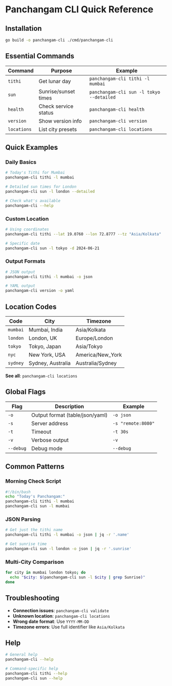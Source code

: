 # Panchangam CLI Quick Reference

## Installation
```bash
go build -o panchangam-cli ./cmd/panchangam-cli
```

## Essential Commands

| Command | Purpose | Example |
|---------|---------|---------|
| `tithi` | Get lunar day | `panchangam-cli tithi -l mumbai` |
| `sun` | Sunrise/sunset times | `panchangam-cli sun -l tokyo --detailed` |
| `health` | Check service status | `panchangam-cli health` |
| `version` | Show version info | `panchangam-cli version` |
| `locations` | List city presets | `panchangam-cli locations` |

## Quick Examples

### Daily Basics
```bash
# Today's Tithi for Mumbai
panchangam-cli tithi -l mumbai

# Detailed sun times for London
panchangam-cli sun -l london --detailed

# Check what's available
panchangam-cli --help
```

### Custom Location
```bash
# Using coordinates
panchangam-cli tithi --lat 19.0760 --lon 72.8777 --tz "Asia/Kolkata"

# Specific date
panchangam-cli sun -l tokyo -d 2024-06-21
```

### Output Formats
```bash
# JSON output
panchangam-cli tithi -l mumbai -o json

# YAML output  
panchangam-cli version -o yaml
```

## Location Codes
| Code | City | Timezone |
|------|------|----------|
| `mumbai` | Mumbai, India | Asia/Kolkata |
| `london` | London, UK | Europe/London |
| `tokyo` | Tokyo, Japan | Asia/Tokyo |
| `nyc` | New York, USA | America/New_York |
| `sydney` | Sydney, Australia | Australia/Sydney |

**See all**: `panchangam-cli locations`

## Global Flags
| Flag | Description | Example |
|------|-------------|---------|
| `-o` | Output format (table/json/yaml) | `-o json` |
| `-s` | Server address | `-s "remote:8080"` |
| `-t` | Timeout | `-t 30s` |
| `-v` | Verbose output | `-v` |
| `--debug` | Debug mode | `--debug` |

## Common Patterns

### Morning Check Script
```bash
#!/bin/bash
echo "Today's Panchangam:"
panchangam-cli tithi -l mumbai
panchangam-cli sun -l mumbai
```

### JSON Parsing
```bash
# Get just the tithi name
panchangam-cli tithi -l mumbai -o json | jq -r '.name'

# Get sunrise time
panchangam-cli sun -l london -o json | jq -r '.sunrise'
```

### Multi-City Comparison
```bash
for city in mumbai london tokyo; do
  echo "$city: $(panchangam-cli sun -l $city | grep Sunrise)"
done
```

## Troubleshooting
- **Connection issues**: `panchangam-cli validate`
- **Unknown location**: `panchangam-cli locations`
- **Wrong date format**: Use `YYYY-MM-DD`
- **Timezone errors**: Use full identifier like `Asia/Kolkata`

## Help
```bash
# General help
panchangam-cli --help

# Command-specific help
panchangam-cli tithi --help
panchangam-cli sun --help
```